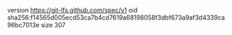 version https://git-lfs.github.com/spec/v1
oid sha256:f14565d005ecd53ca7b4cd7619a68198058f3dbf673a9af3d4339ca96bc7013e
size 307

